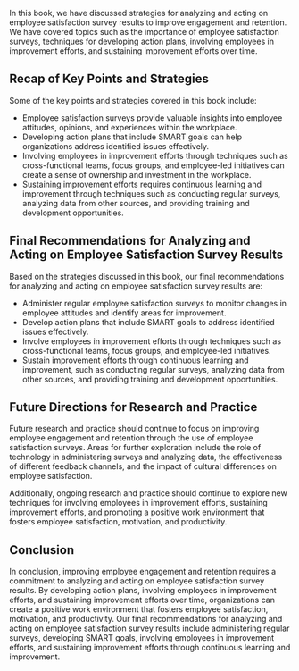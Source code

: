 

In this book, we have discussed strategies for analyzing and acting on employee satisfaction survey results to improve engagement and retention. We have covered topics such as the importance of employee satisfaction surveys, techniques for developing action plans, involving employees in improvement efforts, and sustaining improvement efforts over time.

Recap of Key Points and Strategies
----------------------------------

Some of the key points and strategies covered in this book include:

* Employee satisfaction surveys provide valuable insights into employee attitudes, opinions, and experiences within the workplace.
* Developing action plans that include SMART goals can help organizations address identified issues effectively.
* Involving employees in improvement efforts through techniques such as cross-functional teams, focus groups, and employee-led initiatives can create a sense of ownership and investment in the workplace.
* Sustaining improvement efforts requires continuous learning and improvement through techniques such as conducting regular surveys, analyzing data from other sources, and providing training and development opportunities.

Final Recommendations for Analyzing and Acting on Employee Satisfaction Survey Results
--------------------------------------------------------------------------------------

Based on the strategies discussed in this book, our final recommendations for analyzing and acting on employee satisfaction survey results are:

* Administer regular employee satisfaction surveys to monitor changes in employee attitudes and identify areas for improvement.
* Develop action plans that include SMART goals to address identified issues effectively.
* Involve employees in improvement efforts through techniques such as cross-functional teams, focus groups, and employee-led initiatives.
* Sustain improvement efforts through continuous learning and improvement, such as conducting regular surveys, analyzing data from other sources, and providing training and development opportunities.

Future Directions for Research and Practice
-------------------------------------------

Future research and practice should continue to focus on improving employee engagement and retention through the use of employee satisfaction surveys. Areas for further exploration include the role of technology in administering surveys and analyzing data, the effectiveness of different feedback channels, and the impact of cultural differences on employee satisfaction.

Additionally, ongoing research and practice should continue to explore new techniques for involving employees in improvement efforts, sustaining improvement efforts, and promoting a positive work environment that fosters employee satisfaction, motivation, and productivity.

Conclusion
----------

In conclusion, improving employee engagement and retention requires a commitment to analyzing and acting on employee satisfaction survey results. By developing action plans, involving employees in improvement efforts, and sustaining improvement efforts over time, organizations can create a positive work environment that fosters employee satisfaction, motivation, and productivity. Our final recommendations for analyzing and acting on employee satisfaction survey results include administering regular surveys, developing SMART goals, involving employees in improvement efforts, and sustaining improvement efforts through continuous learning and improvement.

